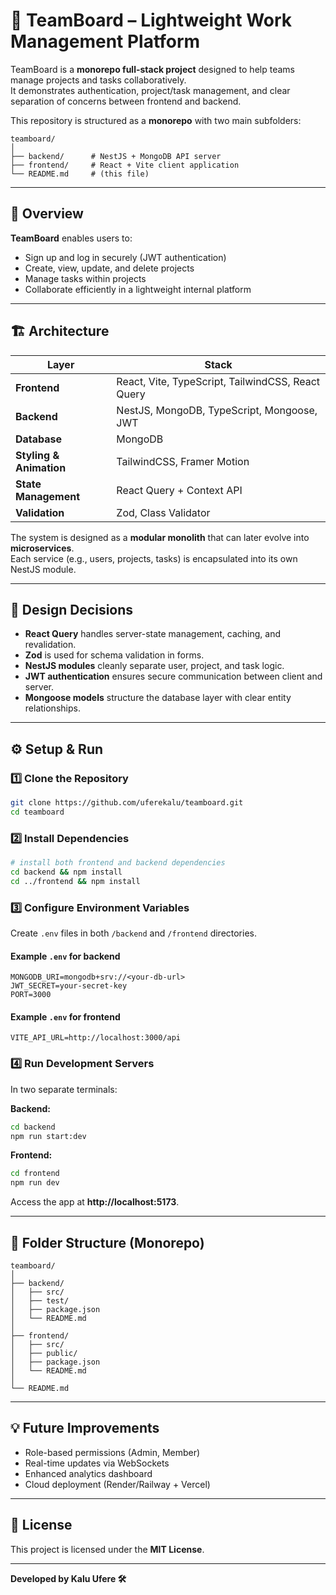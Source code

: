 # 🧩 TeamBoard – Lightweight Work Management Platform

TeamBoard is a **monorepo full-stack project** designed to help teams manage projects and tasks collaboratively.  
It demonstrates authentication, project/task management, and clear separation of concerns between frontend and backend.

This repository is structured as a **monorepo** with two main subfolders:

```
teamboard/
│
├── backend/      # NestJS + MongoDB API server
├── frontend/     # React + Vite client application
└── README.md     # (this file)
```

---

## 🚀 Overview

**TeamBoard** enables users to:
- Sign up and log in securely (JWT authentication)
- Create, view, update, and delete projects
- Manage tasks within projects
- Collaborate efficiently in a lightweight internal platform

---

## 🏗️ Architecture

| Layer | Stack |
|-------|-------|
| **Frontend** | React, Vite, TypeScript, TailwindCSS, React Query |
| **Backend** | NestJS, MongoDB, TypeScript, Mongoose, JWT |
| **Database** | MongoDB |
| **Styling & Animation** | TailwindCSS, Framer Motion |
| **State Management** | React Query + Context API |
| **Validation** | Zod, Class Validator |

The system is designed as a **modular monolith** that can later evolve into **microservices**.  
Each service (e.g., users, projects, tasks) is encapsulated into its own NestJS module.

---

## 🧠 Design Decisions

- **React Query** handles server-state management, caching, and revalidation.
- **Zod** is used for schema validation in forms.
- **NestJS modules** cleanly separate user, project, and task logic.
- **JWT authentication** ensures secure communication between client and server.
- **Mongoose models** structure the database layer with clear entity relationships.

---

## ⚙️ Setup & Run

### 1️⃣ Clone the Repository
```bash
git clone https://github.com/uferekalu/teamboard.git
cd teamboard
```

### 2️⃣ Install Dependencies
```bash
# install both frontend and backend dependencies
cd backend && npm install
cd ../frontend && npm install
```

### 3️⃣ Configure Environment Variables

Create `.env` files in both `/backend` and `/frontend` directories.

#### Example `.env` for backend
```
MONGODB_URI=mongodb+srv://<your-db-url>
JWT_SECRET=your-secret-key
PORT=3000
```

#### Example `.env` for frontend
```
VITE_API_URL=http://localhost:3000/api
```

### 4️⃣ Run Development Servers
In two separate terminals:

**Backend:**
```bash
cd backend
npm run start:dev
```

**Frontend:**
```bash
cd frontend
npm run dev
```

Access the app at **http://localhost:5173**.

---

## 🧩 Folder Structure (Monorepo)
```
teamboard/
│
├── backend/
│   ├── src/
│   ├── test/
│   ├── package.json
│   └── README.md
│
├── frontend/
│   ├── src/
│   ├── public/
│   ├── package.json
│   └── README.md
│
└── README.md
```

---

## 💡 Future Improvements
- Role-based permissions (Admin, Member)
- Real-time updates via WebSockets
- Enhanced analytics dashboard
- Cloud deployment (Render/Railway + Vercel)

---

## 📜 License
This project is licensed under the **MIT License**.

---

**Developed by Kalu Ufere 🛠️**
